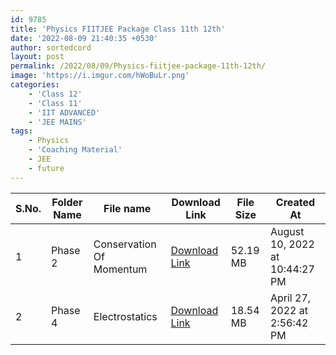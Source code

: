 ```yaml
---
id: 9785
title: 'Physics FIITJEE Package Class 11th 12th'
date: '2022-08-09 21:40:35 +0530'
author: sortedcord
layout: post
permalink: /2022/08/09/Physics-fiitjee-package-11th-12th/
image: 'https://i.imgur.com/hWoBuLr.png'
categories:
    - 'Class 12'
    - 'Class 11'
    - 'IIT ADVANCED'
    - 'JEE MAINS'
tags:
    - Physics
    - 'Coaching Material'
    - JEE
    - future
---
```


| S.No. | Folder Name | File name                | Download Link                              | File Size | Created At                     |
|-------|-------------|--------------------------|--------------------------------------------|-----------|--------------------------------|
| 1     | Phase 2     | Conservation Of Momentum | [Download Link](https://shorturl.at/bGQUX) | 52.19 MB  | August 10, 2022 at 10:44:27 PM |
| 2     | Phase 4     | Electrostatics           | [Download Link](https://shorturl.at/FMP15) | 18.54 MB  | April 27, 2022 at 2:56:42 PM   |
